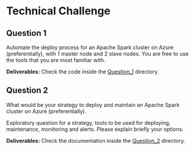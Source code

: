 # Technical Challenge

## Question 1

Automate the deploy process for an Apache Spark cluster on Azure (preferentially), with 1 master node and 2 slave nodes. You are free to use the tools that you are most familiar with.

**Deliverables:** Check the code inside the [Question_1](Question_1) directory.

## Question 2

What would be your strategy to deploy and maintain an Apache Spark cluster on Azure (preferentially).

Exploratory question for a strategy, tools to be used for deploying, maintenance, monitoring and alerts. Please explain briefly your options.

**Deliverables:** Check the documentation inside the [Question_2](Question_2) directory.
